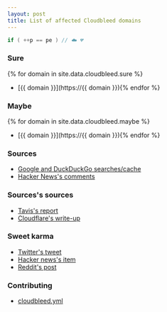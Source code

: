 ```yaml
---
layout: post
title: List of affected Cloudbleed domains
---
```


```c
if ( ++p == pe ) // ☁️ 💔
```

### Sure

{% for domain in site.data.cloudbleed.sure %}
- [{{ domain }}](https://{{ domain }}){% endfor %}

### Maybe

{% for domain in site.data.cloudbleed.maybe %}
- [{{ domain }}](https://{{ domain }}){% endfor %}

### Sources

- [Google and DuckDuckGo searches/cache](https://www.youtube.com/watch?v=oHg5SJYRHA0)
- [Hacker News's comments](https://news.ycombinator.com/item?id=13718752)

### Sources's sources

- [Tavis's report](https://bugs.chromium.org/p/project-zero/issues/detail?id=1139)
- [Cloudflare's write-up](https://blog.cloudflare.com/incident-report-on-memory-leak-caused-by-cloudflare-parser-bug/)

### Sweet karma

- [Twitter's tweet](https://twitter.com/bydorian/status/835055649809539072)
- [Hacker news's item](https://news.ycombinator.com/item?id=13722199)
- [Reddit's post](https://www.reddit.com/r/netsec/comments/5vwjwi/list_of_affected_cloudbleed_domains/)

### Contributing

- [cloudbleed.yml](https://github.com/Dorian/doma/blob/master/_data/cloudbleed.yml)
